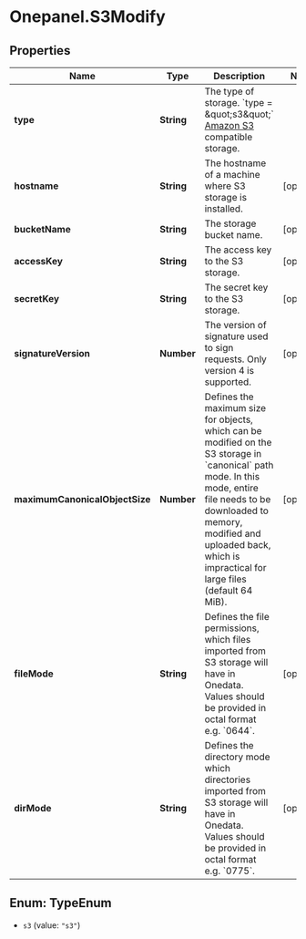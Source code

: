 # Onepanel.S3Modify

## Properties
Name | Type | Description | Notes
------------ | ------------- | ------------- | -------------
**type** | **String** | The type of storage.  &#x60;type &#x3D; \&quot;s3\&quot;&#x60;  [Amazon S3](http://docs.aws.amazon.com/AmazonS3/latest/API/Welcome.html) compatible storage.  | 
**hostname** | **String** | The hostname of a machine where S3 storage is installed. | [optional] 
**bucketName** | **String** | The storage bucket name. | [optional] 
**accessKey** | **String** | The access key to the S3 storage. | [optional] 
**secretKey** | **String** | The secret key to the S3 storage. | [optional] 
**signatureVersion** | **Number** | The version of signature used to sign requests. Only version 4 is supported.  | [optional] 
**maximumCanonicalObjectSize** | **Number** | Defines the maximum size for objects, which can be modified on the S3 storage in &#x60;canonical&#x60; path mode. In this mode, entire file needs to be downloaded to memory, modified and uploaded back, which is impractical for large files (default 64 MiB).  | [optional] 
**fileMode** | **String** | Defines the file permissions, which files imported from S3 storage will have in Onedata. Values should be provided in octal format e.g. &#x60;0644&#x60;.  | [optional] 
**dirMode** | **String** | Defines the directory mode which directories imported from S3 storage will have in Onedata. Values should be provided in octal format e.g. &#x60;0775&#x60;.  | [optional] 


<a name="TypeEnum"></a>
## Enum: TypeEnum


* `s3` (value: `"s3"`)





